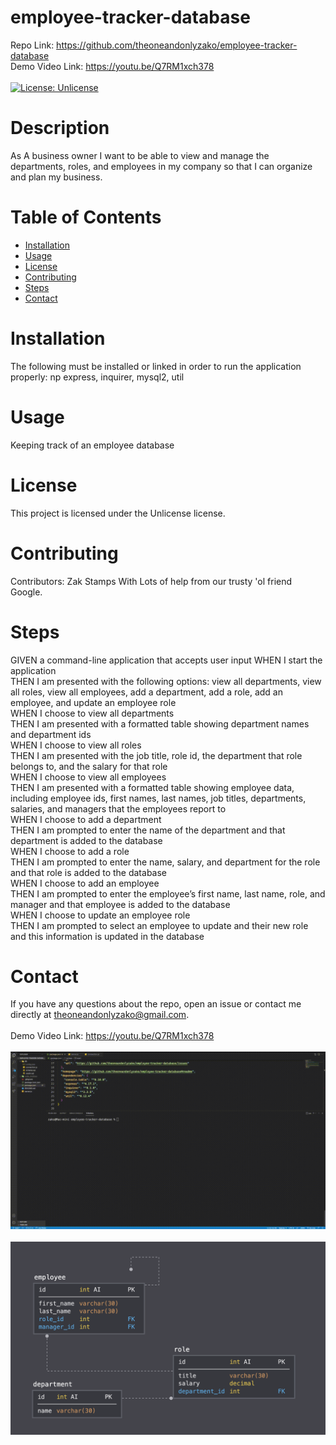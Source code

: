 # employee-tracker-database

  Repo Link: https://github.com/theoneandonlyzako/employee-tracker-database
  <br/>
  Demo Video Link: https://youtu.be/Q7RM1xch378
  <br/><br/>
  [![License: Unlicense](https://img.shields.io/badge/license-Unlicense-blue.svg)](http://unlicense.org/)

  # Description
  As A business owner
I want to be able to view and manage the departments, roles, and employees in my company
so that I can organize and plan my business.
  
  # Table of Contents 
  * [Installation](#installation)
  * [Usage](#usage)
  * [License](#license)
  * [Contributing](#contributing)
  * [Steps](#steps)
  * [Contact](#contact)
  
  # Installation
  The following must be installed or linked in order to run the application properly: np express, inquirer, mysql2, util
  
  # Usage
  ​Keeping track of an employee database 
 
  # License
  This project is licensed under the Unlicense license.
  
  # Contributing
  ​Contributors: Zak Stamps With Lots of help from our trusty 'ol friend Google.
  
  # Steps
  GIVEN a command-line application that accepts user input
WHEN I start the application<br/>
THEN I am presented with the following options: view all departments, view all roles, view all employees, add a department, add a role, add an employee, and update an employee role<br/>
WHEN I choose to view all departments<br/>
THEN I am presented with a formatted table showing department names and department ids<br/>
WHEN I choose to view all roles<br/>
THEN I am presented with the job title, role id, the department that role belongs to, and the salary for that role<br/>
WHEN I choose to view all employees<br/>
THEN I am presented with a formatted table showing employee data, including employee ids, first names, last names, job titles, departments, salaries, and managers that the employees report to<br/>
WHEN I choose to add a department<br/>
THEN I am prompted to enter the name of the department and that department is added to the database<br/>
WHEN I choose to add a role<br/>
THEN I am prompted to enter the name, salary, and department for the role and that role is added to the database<br/>
WHEN I choose to add an employee<br/>
THEN I am prompted to enter the employee’s first name, last name, role, and manager and that employee is added to the database<br/>
WHEN I choose to update an employee role<br/>
THEN I am prompted to select an employee to update and their new role and this information is updated in the database 
  
  # Contact
  If you have any questions about the repo, open an issue or contact me directly at theoneandonlyzako@gmail.com.
    <br/><br/>
  Demo Video Link: https://youtu.be/Q7RM1xch378
  <br/></br>
  ![img](./Site.gif)
  <br/></br>
  ![img](./demo.png)
